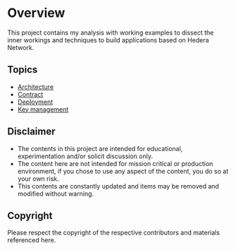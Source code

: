 # Overview

This project contains my analysis with working examples to dissect the inner workings and techniques to build applications based on Hedera Network.

## Topics

* [Architecture](./arch/doc.md)
* [Contract](./contracts/doc.md)
* [Deployment](./deployment/doc.md)
* [Key management](./keys/doc.md)


## Disclaimer

* The contents in this project are intended for educational, experimentation and/or solicit discussion only.
* The content here are not intended for mission critical or production environment, if you chose to use any aspect of the content, you do so at your own risk.
* This contents are constantly updated and items may be removed and modified without warning.

## Copyright

Please respect the copyright of the respective contributors and materials referenced here.